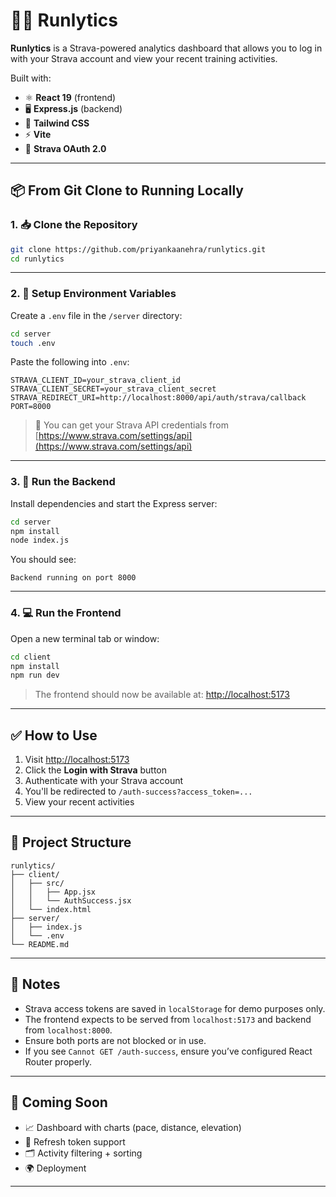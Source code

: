 # 🏃‍♀️ Runlytics

**Runlytics** is a Strava-powered analytics dashboard that allows you to log in with your Strava account and view your recent training activities.

Built with:
- ⚛️ **React 19** (frontend)
- 🖥️ **Express.js** (backend)
- 🎨 **Tailwind CSS**
- ⚡ **Vite**
- 🔐 **Strava OAuth 2.0**

---

## 📦 From Git Clone to Running Locally

### 1. 📥 Clone the Repository

```bash
git clone https://github.com/priyankaanehra/runlytics.git
cd runlytics
```

---

### 2. 🔧 Setup Environment Variables

Create a `.env` file in the `/server` directory:

```bash
cd server
touch .env
```

Paste the following into `.env`:

```
STRAVA_CLIENT_ID=your_strava_client_id
STRAVA_CLIENT_SECRET=your_strava_client_secret
STRAVA_REDIRECT_URI=http://localhost:8000/api/auth/strava/callback
PORT=8000
```

> 📝 You can get your Strava API credentials from [https://www.strava.com/settings/api](https://www.strava.com/settings/api)

---

### 3. 📡 Run the Backend

Install dependencies and start the Express server:

```bash
cd server
npm install
node index.js
```

You should see:

```
Backend running on port 8000
```

---

### 4. 💻 Run the Frontend

Open a new terminal tab or window:

```bash
cd client
npm install
npm run dev
```

> The frontend should now be available at: [http://localhost:5173](http://localhost:5173)

---

## ✅ How to Use

1. Visit [http://localhost:5173](http://localhost:5173)
2. Click the **Login with Strava** button
3. Authenticate with your Strava account
4. You'll be redirected to `/auth-success?access_token=...`
5. View your recent activities

---

## 🧠 Project Structure

```
runlytics/
├── client/            
│   ├── src/
│   │   ├── App.jsx
│   │   └── AuthSuccess.jsx
│   └── index.html
├── server/             
│   ├── index.js
│   └── .env
└── README.md
```

---

## 📌 Notes

- Strava access tokens are saved in `localStorage` for demo purposes only.
- The frontend expects to be served from `localhost:5173` and backend from `localhost:8000`.
- Ensure both ports are not blocked or in use.
- If you see `Cannot GET /auth-success`, ensure you’ve configured React Router properly.

---

## 🚧 Coming Soon

- 📈 Dashboard with charts (pace, distance, elevation)
- 🔁 Refresh token support
- 🗂 Activity filtering + sorting
- 🌍 Deployment

---